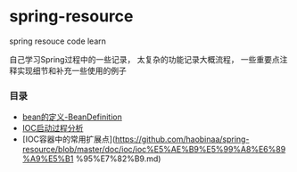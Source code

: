 # spring-resource
spring resouce code learn

自己学习Spring过程中的一些记录， 太复杂的功能记录大概流程， 一些重要点注释实现细节和补充一些使用的例子

### 目录
- [bean的定义-BeanDefinition ](https://github.com/haobinaa/spring-resource/blob/master/doc/bean/bean.md)
- [IOC启动过程分析](https://github.com/haobinaa/spring-resource/blob/master/doc/ioc/ioc.md)
- [IOC容器中的常用扩展点](https://github.com/haobinaa/spring-resource/blob/master/doc/ioc/ioc%E5%AE%B9%E5%99%A8%E6%89%A9%E5%B1
%95%E7%82%B9.md)
